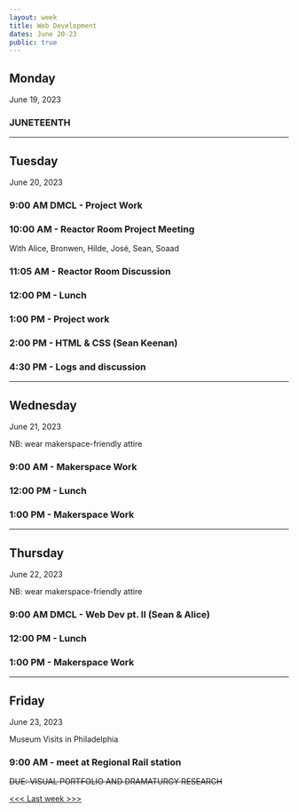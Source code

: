 ```yaml
---
layout: week
title: Web Development
dates: June 20-23
public: true
---
```


## Monday
June 19, 2023

### JUNETEENTH

---

## Tuesday
June 20, 2023 

### 9:00 AM DMCL - Project Work

### 10:00 AM - Reactor Room Project Meeting
With Alice, Bronwen, Hilde, José, Sean, Soaad

### 11:05 AM - Reactor Room Discussion

### 12:00 PM - Lunch

### 1:00 PM - Project work

### 2:00 PM - HTML & CSS (Sean Keenan)

### 4:30 PM - Logs and discussion

---

## Wednesday
June 21, 2023

NB: wear makerspace-friendly attire

### 9:00 AM - Makerspace Work

### 12:00 PM - Lunch

### 1:00 PM - Makerspace Work

---

## Thursday
June 22, 2023

NB: wear makerspace-friendly attire

### 9:00 AM DMCL - Web Dev pt. II (Sean & Alice)

### 12:00 PM - Lunch

### 1:00 PM - Makerspace Work

---

## Friday
June 23, 2023

Museum Visits in Philadelphia

### 9:00 AM - meet at Regional Rail station

~~DUE: VISUAL PORTFOLIO AND DRAMATURGY RESEARCH~~


[<<< Last week >>>](https://github.com/digbmc/dssf-syll/blob/main/_weeks/03-data.md)
